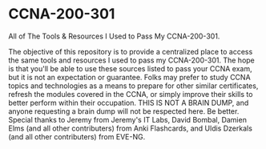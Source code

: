 # CCNA-200-301
All of The Tools &amp; Resources I Used to Pass My CCNA-200-301.

  The objective of this repository is to provide a centralized place to access the same tools and resources I used to pass my CCNA-200-301. 
The hope is that you'll be able to use these sources listed to pass your CCNA exam, but it is not an expectation or guarantee. 
Folks may prefer to study CCNA topics and technologies as a means to prepare for other similar certificates, refresh the modules covered in the CCNA, or simply improve their skills to better perform within their occupation. 
THIS IS NOT A BRAIN DUMP, and anyone requesting a brain dump will not be respected here. Be better.
Special thanks to Jeremy from Jeremy's IT Labs, David Bombal, Damien Elms (and all other contributers) from Anki Flashcards, and Uldis Dzerkals (and all other contributers) from EVE-NG.
